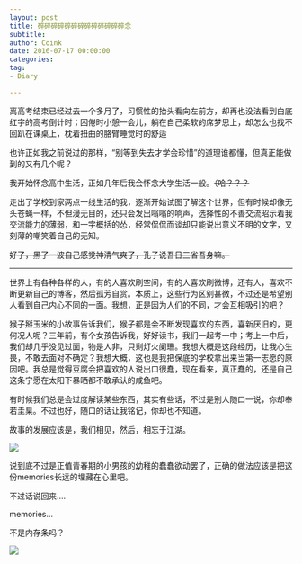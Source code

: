```yaml
---
layout: post
title: 碎碎碎碎碎碎碎碎碎碎碎碎碎念
subtitle: 
author: Coink 
date: 2016-07-17 00:00:00 
categories: 
tag: 
- Diary

---
```


离高考结束已经过去一个多月了，习惯性的抬头看向左前方，却再也没法看到白底红字的高考倒计时；困倦时小憩一会儿，躺在自己柔软的席梦思上，却怎么也找不回趴在课桌上，枕着扭曲的胳臂睡觉时的舒适

也许正如我之前说过的那样，“别等到失去才学会珍惜”的道理谁都懂，但真正能做到的又有几个呢？

我开始怀念高中生活，正如几年后我会怀念大学生活一般。~~（哈？？？~~

走出了学校到家两点一线生活的我，逐渐开始试图了解这个世界，但有时候却像无头苍蝇一样，不但漫无目的，还只会发出嗡嗡的响声，选择性的不善交流昭示着我交流能力的薄弱，和一字概括的怂，经常侃侃而谈却只能说出意义不明的文字，又刻薄的嘲笑着自己的无知。

~~好了，黑了一波自己感觉神清气爽了，孔子说吾日三省吾身嘛。~~




--------

世界上有各种各样的人，有的人喜欢刷空间，有的人喜欢刷微博，还有人，喜欢不断更新自己的博客，然后孤芳自赏。本质上，这些行为区别甚微，不过还是希望别人看到自己内心不同的一面。我想，正是因为人们的不同，才会互相吸引的吧？

猴子掰玉米的小故事告诉我们，猴子都是会不断发现喜欢的东西，喜新厌旧的，更何况人呢？三年前，有个女孩告诉我，好好读书，我们一起考一中；考上一中后，我们却几乎没见过面，物是人非，只剩灯火阑珊。我想大概是这段经历，让我心生畏，不敢去面对不确定？我想大概，这也是我把保底的学校拿出来当第一志愿的原因吧。我总是觉得豆腐会把喜欢的人说出口很蠢，现在看来，真正蠢的，还是自己这条宁愿在太阳下暴晒都不敢承认的咸鱼吧。

有时候我们总是会过度解读某些东西，其实有些话，不过是别人随口一说，你却奉若圭臬。不过也好，随口的话让我铭记，你却也不知道。

故事的发展应该是，我们相见，然后，相忘于江湖。

![](http://7xread.com1.z0.glb.clouddn.com/6e2d5e59-0c60-43d2-8f4f-dec63b529676)

说到底不过是正值青春期的小男孩的幼稚的蠢蠢欲动罢了，正确的做法应该是把这份memories长远的埋藏在心里吧。

不过话说回来....

memories...

不是内存条吗？

![](http://7xread.com1.z0.glb.clouddn.com/b014c7b1-3727-4df1-a2d8-3270b7a61d6a)